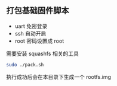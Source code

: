 ## 打包基础固件脚本

- uart 免密登录
- ssh 自动开启
- root 密码设置成 root

需要安装 squashfs 相关的工具

```sh
sudo ./pack.sh
```

执行成功后会在本目录下生成一个 rootfs.img
